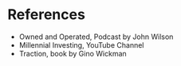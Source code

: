 # References

- Owned and Operated, Podcast by John Wilson
- Millennial Investing, YouTube Channel
- Traction, book by Gino Wickman
